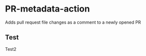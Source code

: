 # PR-metadata-action
Adds pull request file changes as a comment to a newly opened PR

## Test
Test2
